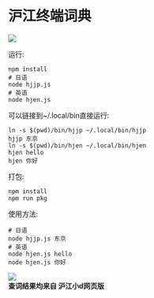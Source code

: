 # 沪江终端词典  
[![](https://img.shields.io/github/license/asutorufa/hujiang_japanese_dict.svg)](https://raw.githubusercontent.com/Asutorufa/hujiang_japanese_dict/master/LICENSE)
<!--
[![](https://img.shields.io/github/release/asutorufa/hujiang_japanese_dict.svg)](https://github.com/Asutorufa/hujiang_japanese_dict/releases)
![GitHub top language](https://img.shields.io/github/languages/top/asutorufa/hujiang_japanese_dict.svg)
[![codebeat badge](https://codebeat.co/badges/e1408f62-46ae-43b0-920d-e38128dcfd48)](https://codebeat.co/projects/github-com-asutorufa-hujiang_japanese_dict-master)  
-->

运行:
```shell
npm install
# 日语
node hjjp.js
# 英语
node hjen.js
```
可以链接到~/.local/bin直接运行:
```shell
ln -s $(pwd)/bin/hjjp ~/.local/bin/hjjp
hjjp 东京
ln -s $(pwd)/bin/hjen ~/.local/bin/hjen
hjen hello
hjen 你好
```

打包:
```shell
npm install
npm run pkg 
```

使用方法:  
```
# 日语
node hjjp.js 东京
# 英语
node hjen.js hello
node hjen.js 你好
```

![](https://raw.githubusercontent.com/Asutorufa/hujiang_japanese_dict/nodejs/hj_dict.png)  
**查词结果均来自 沪江小d网页版**
